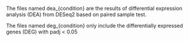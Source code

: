 The files named dea_{condition} are the results of differential expression analysis (DEA) from DESeq2 based on paired sample test.

The files named deg_{condition} only include the differentially expressed genes (DEG) with padj < 0.05
